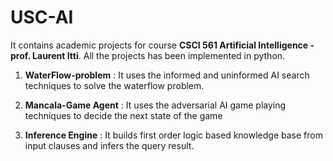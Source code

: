 # USC-AI
It contains academic projects for course **CSCI 561 Artificial Intelligence - prof. Laurent Itti**. All the projects has been implemented in python.

1. **WaterFlow-problem** : It uses the informed and uninformed AI search techniques to solve the waterflow problem.

2. **Mancala-Game Agent** : It uses the adversarial AI game playing techniques to decide the next state of the game

3. **Inference Engine** : It builds first order logic based knowledge base from input clauses and infers the query result.
